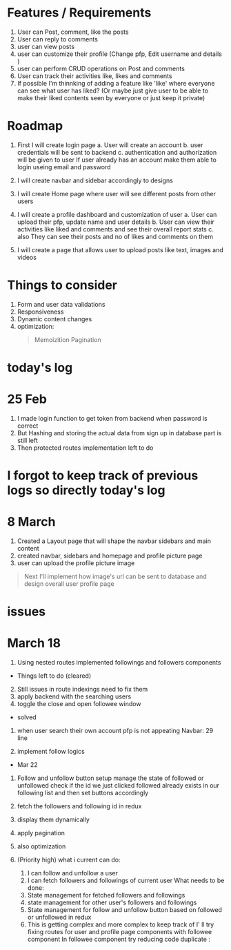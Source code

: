 # Features / Requirements
1. User can Post, comment, like the posts
2. User can reply to comments
3. user can view posts
4. user can customize their profile (Change pfp, Edit username and details )
5. user can perform CRUD operations on Post and comments
6. User can track their activities like, likes and comments 
7. If possible I'm thinnking of adding a feature like 'like' where everyone can see what user has liked?
   (Or maybe just give user to be able to make their liked contents seen by everyone or just keep it private)

# Roadmap
1. First I will create login page
  a. User will create an account 
  b. user credentials will be sent to backend
  c. authentication and authorization will be given to user
   If user already has an account make them able to login useing email and password

2. I will create navbar and sidebar accordingly to designs   

3. I will create Home page where user will see different posts from other users

4. I will create a profile dashboard and customization of user
   a. User can upload their pfp, update name and user details
   b. User can view their activities like liked and comments and see their overall report stats
   c. also They can see their posts and no of likes and comments on them 

5. I will create a page that allows user to upload posts like text, images and videos

# Things to consider                                                                             
1. Form and user data validations
2. Responsiveness
3. Dynamic content changes
4. optimization:
   > Memoizition
   > Pagination


# today's log
# 25 Feb
1. I made login function to get token from backend when password is correct
2. But Hashing and storing the actual data from sign up in database part is still left 
3. Then protected routes implementation left to do

# I forgot to keep track of previous logs so directly today's log
# 8 March
1. Created a Layout page that will shape the navbar sidebars and main content
2. created navbar, sidebars and homepage and profile picture page
3. user can upload the profile picture image
> Next I'll implement how image's url can be sent to database and design overall user profile page


# issues

# March 18
1. Using nested routes implemented followings and followers components

* Things left to do (cleared)
2. Still issues in route indexings need to fix them
3. apply backend with the searching users
4. toggle the close and open followee window

* solved
1. when user search their own account pfp is not appeating Navbar: 29 line

2. implement follow logics

* Mar 22
1. Follow and unfollow button setup manage the state of followed or unfollowed
check if the id we just clicked followed already exists in our following list and then set buttons accordingly
2. fetch the followers and following id in redux
3. display them dynamically 
4. apply pagination 
5. also optimization

6. (Priority high) 
what i current can do:
   1. I can follow and unfollow a user
   2. I can fetch followers and followings of current user
What needs to be done:
   1. State management for fetched followers and followings
   2. state management for other user's followers and followings
   3. State management for follow and unfollow button based on followed or unfollowed in redux
   4. This is getting complex and more complex to keep track of 
   I' ll try fixing routes for user and profile page components with followee component
   In followee component try reducing code duplicate : 